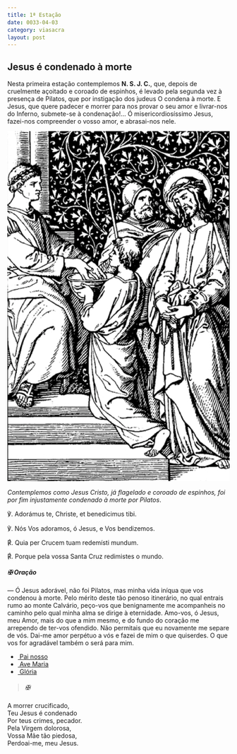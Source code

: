 ```yaml
---
title: 1ª Estação
date: 0033-04-03
category: viasacra
layout: post
---
```


## Jesus é condenado à morte

Nesta primeira estação contemplemos **N. S. J. C.**, que, depois de cruelmente açoitado e coroado de espinhos, é levado pela segunda vez à presença de Pilatos, que por instigação dos judeus O condena à morte. E Jesus, que quere padecer e morrer para nos provar o seu amor e livrar-nos do Inferno, submete-se à condenação!... Ó misericordiosíssimo Jesus, fazei-nos compreender o vosso amor, e abrasai-nos nele.

![estacao 1](/assets/img/station1.png)

_Contemplemos como Jesus Cristo, já flagelado e coroado de espinhos, foi por fim injustamente condenado à morte por Pilatos_.

<div class="side-by-side not-content">
<p>
<span class="text-green-500">℣.</span> Adorámus te, Christe, et benedicimus tibi.
</p>
<p>
<span class="text-green-500">℣.</span> Nós Vos adoramos, ó Jesus, e Vos bendizemos.
</p>
<p>
<span class="text-red-500">℟. </span>Quia per Crucem tuam redemísti mundum.
</p>
<p>
<span class="text-red-500">℟. </span>Porque pela vossa Santa Cruz redimistes o mundo.
</p>
</div>

##### ✠ **Oração** 

— Ó Jesus adorável, não foi Pilatos, mas minha vida iníqua que vos condenou à morte. Pelo mérito deste tão penoso itinerário, no qual entrais rumo ao monte Calvário, peço-vos que benignamente me acompanheis no caminho pelo qual minha alma se dirige à eternidade. Amo-vos, ó Jesus, meu Amor, mais do que a mim mesmo, e do fundo do coração me arrependo de ter-vos ofendido. Não permitais que eu novamente me separe de vós. Dai-me amor perpétuo a vós e fazei de mim o que quiserdes. O que vos for agradável também o será para mim.
 


<aside>
  <ul>
    <li><a href="https://viacrucis.vercel.app/pages/oracoes/#pai-nosso">&nbsp;Pai nosso</a></li>
    <li><a href="https://viacrucis.vercel.app/pages/oracoes/#ave-maria">&nbsp;Ave Maria</a></li>
    <li><a href="https://viacrucis.vercel.app/pages/oracoes/#gl%C3%B3ria">&nbsp;Glória</a></li>
  </ul>  
</aside>

> ##### ✠

A morrer crucificado,  
Teu Jesus é condenado  
Por teus crimes, pecador.  
Pela Virgem dolorosa,  
Vossa Mãe tão piedosa,  
Perdoai-me, meu Jesus.
 
